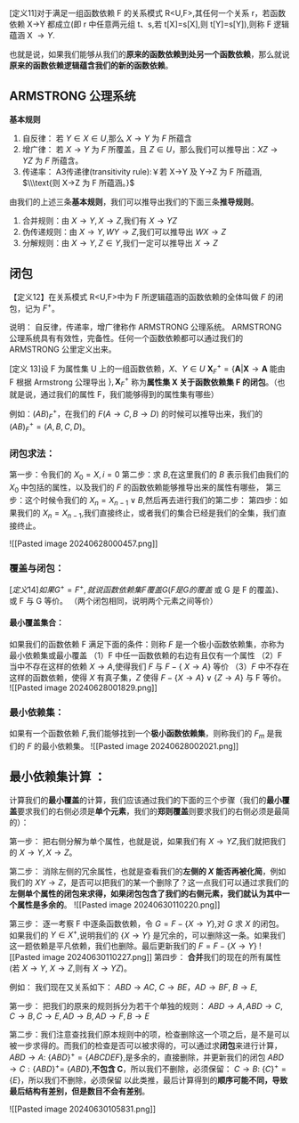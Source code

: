 [定义11]对于满足一组函数依赖 F 的关系模式 R<U,F>,其任何一个关系 r，若函数依赖 X→Y 都成立(即 r 中任意两元组 t、s,若 t[X]=s[X],则 t[Y]=s[Y]),则称 F 逻辑蕴涵 X $\to Y.$

也就是说，如果我们能够从我们的**原来的函数依赖到处另一个函数依赖**，那么就说**原来的函数依赖逻辑蕴含我们的新的函数依赖**。

## ARMSTRONG 公理系统
**基本规则**
1. 自反律：
若 $Y\in X \in U$,那么 $X\to Y$ 为 $F$ 所蕴含
2. 增广律：
若 $X\to Y$ 为 $F$ 所覆盖，且 $Z\in U$，那么我们可以推导出：$XZ\to YZ$ 为 $F$ 所蕴含。
3. 传递率：
$\text{A3传递律(transitivity rule):￥若 X→Y 及 Y→Z 为 F 所蕴涵,}$
$\\\text{则 X→Z 为 F 所蕴涵。}$

由我们的上述三条**基本规则**，我们可以推导出我们的下面三条**推导规则**。
1. 合并规则：由 $X\to Y,X\to Z$,我们有 $X\to YZ$
2. 伪传递规则：由 $X\to Y,WY\to Z$,我们可以推导出 $WX\to Z$
3. 分解规则：由 $X\to Y,Z\in Y$,我们一定可以推导出 $X\to Z$

## 闭包
【定义12】在关系模式 R<U,F>中为 F 所逻辑蕴涵的函数依赖的全体叫做 $F$ 的闭包，记为 $F^{+}$。

说明：
自反律，传递率，增广律称作 ARMSTRONG 公理系统。
ARMSTRONG 公理系统具有有效性，完备性。任何一个函数依赖都可以通过我们的 ARMSTRONG 公里定义出来。

[定义 13]设 F 为属性集 U 上的一组函数依赖，$X、Y\in U$
$\mathbf{X}_{F}^{+}=\{\mathbf{A}|\mathbf{X}\to\mathbf{A}$ 能由 F 根据 Armstrong 公理导出 $\},\mathbf{X}_{F}^{+}$ 称为**属性集 X 关于函数依赖集 F 的闭包**。（也就是说，通过我们的属性 F，我们能够得到的属性集有哪些）

例如：$(AB)^{+}_{F}$，在我们的 $F(A\to C,B\to D)$ 的时候可以推导出来，我们的 $(AB)^{+}_{F}=(A,B,C,D)$。

### 闭包求法：
第一步：令我们的 $X_{0}=X,i=0$
第二步：求 $B$,在这里我们的 $B$ 表示我们由我们的 $X_{0}$ 中包括的属性，以及我们的 $F$ 的函数依赖能够推导出来的属性有哪些，
第三步：这个时候令我们的 $X_{n}=X_{n-1}\lor B$,然后再去进行我们的第二步：
第四步：如果我们的 $X_{n}=X_{n-1}$,我们直接终止，或者我们的集合已经是我们的全集，我们直接终止。

![[Pasted image 20240628000457.png]]

### 覆盖与闭包：
$[定义14]如果G^+=F^+,就说函数依赖集F覆盖G(F是G的覆盖$
或 G 是 F 的覆盖)、或 F 与 G 等价。
（两个闭包相同，说明两个元素之间等价）


#### 最小覆盖集合：
如果我们的函数依赖 F 满足下面的条件：则称 $F$ 是一个极小函数依赖集，亦称为最小依赖集或最小覆盖
（1）F 中任一函数依赖的右边有且仅有一个属性
（2）F 当中不存在这样的依赖 $X\to A$,使得我们 $F$ 与 $F-\{\ X\to A\}$ 等价
（3）$F$ 中不存在这样的函数依赖，使得 $X$ 有真子集，$Z$ 使得 $F-\{X\to A\}\lor\{Z\to A\}$ 与 F 等价。
![[Pasted image 20240628001829.png]]


### 最小依赖集：
如果有一个函数依赖 $F$,我们能够找到一个**极小函数依赖集**，则称我们的 $F_{m}$ 是我们的 $F$ 的最小依赖集。
![[Pasted image 20240628002021.png]]

## 最小依赖集计算 ：
计算我们的**最小覆盖**的计算，我们应该通过我们的下面的三个步骤（我们的**最小覆盖**要求我们的右侧必须是**单个元素**，我们的**郑则覆盖**则要求我们的右侧必须是最简的）：

第一步：
把右侧分解为单个属性，也就是说，如果我们有 $X\to YZ$,我们就把我们的 $X\to Y,X\to Z$。

第二步：
消除左侧的冗余属性，也就是查看我们的**左侧的 $X$ 能否再被化简**，例如我们的 $XY\to Z$，是否可以把我们的某一个删除了？这一点我们可以通过求我们的**左侧单个属性的闭包来求得，如果闭包包含了我们的右侧元素，我们就认为其中一个属性是多余的**。
![[Pasted image 20240630110220.png]]


第三步：
逐一考察 F 中逐条函数依赖，令 $G=F-\{X\to Y\}$,对 $G$ 求 $X$ 的闭包。如果我们的 $Y\in X^{+}$,说明我们的 $\{X\to Y\}$ 是冗余的，可以删除这一条。如果我们这一题依赖是平凡依赖，我们也删除。最后更新我们的 $F=F-\{X\to Y\}$
![[Pasted image 20240630110227.png]]
第四步：
**合并**我们的现在的所有属性 (若 $X\to Y$, $X\to Z$,则有 $X\to YZ$)。


例如：
我们现在又关系如下：
$ABD\to AC$, $C\to BE$，$AD\to BF$, $B\to E$,

第一步：
把我们的原来的规则拆分为若干个单独的规则：
$ABD\to A,ABD\to C,C\to B,C\to E,AD\to B,AD\to F,B\to E$

第二步：我们注意查找我们原本规则中的项，检查删除这一个项之后，是不是可以被一步求得的。而我们的检查是否可以被求得的，可以通过求**闭包**来进行计算，
$ABD\to A$: $\{ABD\}^{+}=\{ABCDEF\}$,是多余的，直接删除，并更新我们的闭包
$ABD\to C:\{ABD\}^{+}=$ $\{ABD\}$,**不包含 C**，所以我们不删除，必须保留：
$C\to B$: $\{C\}^{+}=\{E\}$，所以我们不删除，必须保留
以此类推，最后计算得到的**顺序可能不同，导致最后结构有差别，但是数目不会有差别**。

![[Pasted image 20240630105831.png]]
